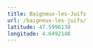 ```yaml
---
title: Baigneux-les-Juifs
url: /baigneux-les-juifs/
latitude: 47.5996138
longitude: 4.6492148
---
```


